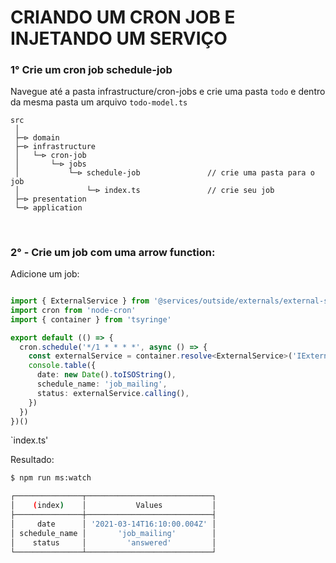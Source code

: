 # CRIANDO UM CRON JOB E INJETANDO UM SERVIÇO #


### 1° Crie um cron job schedule-job ###

 Navegue até a pasta infrastructure/cron-jobs e crie uma pasta `todo` e dentro da mesma pasta um arquivo `todo-model.ts`  

```
src
 │
 ├─⊳ domain     
 ├─⊳ infrastructure
 │   └─⊳ cron-job       
 │       └─⊳ jobs
 │           └─⊳ schedule-job               // crie uma pasta para o job
 │               └─⊳ index.ts               // crie seu job
 ├─⊳ presentation
 └─⊳ application
 
```

# #

### 2° - Crie um job com uma arrow function: ###

Adicione um job:

```typescript

import { ExternalService } from '@services/outside/externals/external-service'
import cron from 'node-cron'
import { container } from 'tsyringe'

export default (() => {
  cron.schedule('*/1 * * * *', async () => {
    const externalService = container.resolve<ExternalService>('IExternalService')
    console.table({
      date: new Date().toISOString(),
      schedule_name: 'job_mailing',
      status: externalService.calling(),
    })
  })
})()


```

`index.ts'

Resultado:

```sh
$ npm run ms:watch

┌───────────────┬────────────────────────────┐
│    (index)    │           Values           │
├───────────────┼────────────────────────────┤
│     date      │ '2021-03-14T16:10:00.004Z' │
│ schedule_name │       'job_mailing'        │
│    status     │         'answered'         │
└───────────────┴────────────────────────────┘

```
